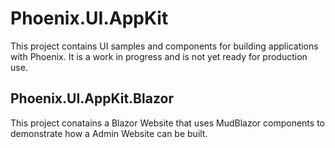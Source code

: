 # Phoenix.UI.AppKit

This project contains UI samples and components for building applications with Phoenix. It is a work in progress and is not yet ready for production use.

## Phoenix.UI.AppKit.Blazor

This project conatains a Blazor Website that uses MudBlazor components to demonstrate how a Admin Website can be built.
